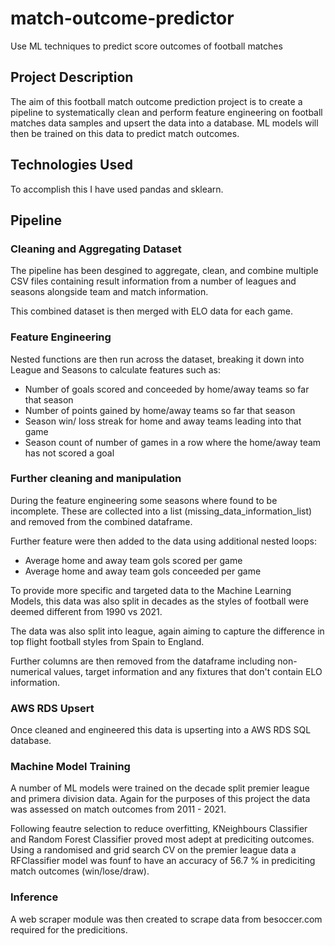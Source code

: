 # match-outcome-predictor
Use ML techniques to predict score outcomes of football matches

## Project Description

The aim of this football match outcome prediction project is to create a pipeline to systematically clean and perform feature engineering on football matches data samples and upsert the data into a database. ML models will then be trained on this data to predict match outcomes.

## Technologies Used

To accomplish this I have used pandas and sklearn.

## Pipeline

### Cleaning and Aggregating Dataset

The pipeline has been desgined to aggregate, clean, and combine multiple CSV files containing result information from a number of leagues and seasons alongside team and match information. 

This combined dataset is then merged with ELO data for each game.

### Feature Engineering

Nested functions are then run across the dataset, breaking it down into League and Seasons to calculate features such as:

* Number of goals scored and conceeded by home/away teams so far that season
* Number of points gained by home/away teams so far that season
* Season win/ loss streak for home and away teams leading into that game
* Season count of number of games in a row where the home/away team has not scored a goal

### Further cleaning and manipulation

During the feature engineering some seasons where found to be incomplete. These are collected into a list (missing_data_information_list) and removed from the combined dataframe.

Further feature were then added to the data using additional nested loops:

* Average home and away team gols scored per game
* Average home and away team gols conceeded per game

To provide more specific and targeted data to the Machine Learning Models, this data was also split in decades as the styles of football were deemed different from 1990 vs 2021.

The data was also split into league, again aiming to capture the difference in top flight football styles from Spain to England.

Further columns are then removed from the dataframe including non-numerical values, target information and any fixtures that don't contain ELO information.

### AWS RDS Upsert

Once cleaned and engineered this data is upserting into a AWS RDS SQL database.

### Machine Model Training

A number of ML models were trained on the decade split premier league and primera division data. Again for the purposes of this project the data was assessed on match outcomes from 2011 - 2021.

Following feautre selection to reduce overfitting, KNeighbours Classifier and Random Forest Classifier proved most adept at prediciting outcomes. Using a randomised and grid search CV on the premier league data a RFClassifier model was founf to have an accuracy of 56.7 % in prediciting match outcomes (win/lose/draw).

### Inference

A web scraper module was then created to scrape data from besoccer.com required for the predicitions.




